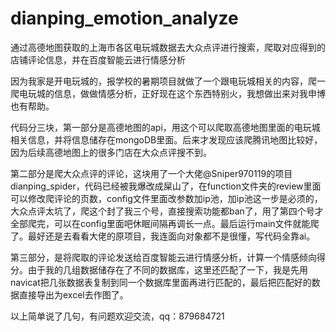 # dianping_emotion_analyze
通过高德地图获取的上海市各区电玩城数据去大众点评进行搜索，爬取对应得到的店铺评论信息，并在百度智能云进行情感分析

因为我家是开电玩城的，报学校的暑期项目就做了一个跟电玩城相关的内容，爬一爬电玩城的信息，做做情感分析，正好现在这个东西特别火，我想做出来对我申博也有帮助。

代码分三块，第一部分是高德地图的api，用这个可以爬取高德地图里面的电玩城相关信息，并将信息储存在mongoDB里面。后来才发现应该爬腾讯地图比较好，因为后续高德地图上的很多门店在大众点评搜不到。

第二部分是爬大众点评的评论，这块用了一个大佬@Sniper970119的项目dianping_spider，代码已经被我爆改成屎山了，在function文件夹的review里面可以修改爬评论的页数，config文件里面改参数加ip池，加ip池这一步是必须的，大众点评太坑了，爬这个封了我三个号，直接搜索功能都ban了，用了第四个号才全部爬完，可以在config里面吧休眠间隔再调长一点。最后运行main文件就能爬了。最好还是去看看大佬的原项目，我连面向对象都不是很懂，写代码全靠ai。

第三部分，是将爬取的评论发送给百度智能云进行情感分析，计算一个情感倾向得分。由于我的几组数据储存在了不同的数据库，这里还匹配了一下，我是先用navicat把几张数据表复制到同一个数据库里面再进行匹配的，最后把匹配好的数据直接导出为excel去作图了。

以上简单说了几句，有问题欢迎交流，qq：879684721
